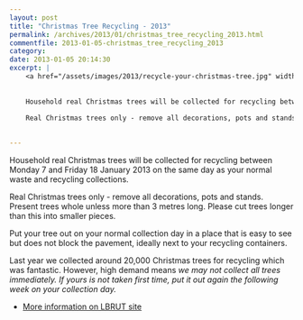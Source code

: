 ```yaml
---
layout: post
title: "Christmas Tree Recycling - 2013"
permalink: /archives/2013/01/christmas_tree_recycling_2013.html
commentfile: 2013-01-05-christmas_tree_recycling_2013
category: 
date: 2013-01-05 20:14:30
excerpt: |
    <a href="/assets/images/2013/recycle-your-christmas-tree.jpg" width="150" height="139" alt="recycle"  class="right"  /></a>
    
    
    Household real Christmas trees will be collected for recycling between Monday 7 and Friday 18 January 2013 on the same day as your normal waste and recycling collections.
    
    Real Christmas trees only - remove all decorations, pots and stands. Present trees whole unless more than 3 metres long. Please cut trees longer than this into smaller pieces.
    

---
```


<a href="/assets/images/2013/recycle-your-christmas-tree.jpg" width="150" height="139" alt="recycle"  class="right"  /></a>

Household real Christmas trees will be collected for recycling between Monday 7 and Friday 18 January 2013 on the same day as your normal waste and recycling collections.

Real Christmas trees only - remove all decorations, pots and stands. Present trees whole unless more than 3 metres long. Please cut trees longer than this into smaller pieces.

Put your tree out on your normal collection day in a place that is easy to see but does not block the pavement, ideally next to your recycling containers.

Last year we collected around 20,000 Christmas trees for recycling which was fantastic. However, high demand means *we may not collect all trees immediately. If yours is not taken first time, put it out again the following week on your collection day.*

-   [More information on LBRUT site](http://www.richmond.gov.uk/home/environment/rubbish_and_recycling/household_recycling/christmas_tree_recycling.htm)
